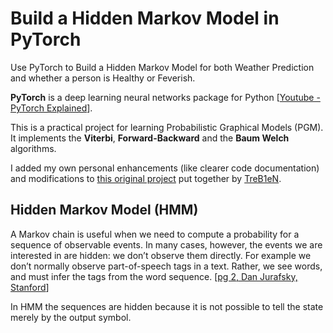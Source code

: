 # Build a Hidden Markov Model in PyTorch
Use PyTorch to Build a Hidden Markov Model for both Weather Prediction and whether a person is Healthy or Feverish.

**PyTorch** is a deep learning neural networks package for Python [[Youtube - PyTorch Explained](https://www.youtube.com/watch?v=iTKbyFh-7GM)].

This is a practical project for learning Probabilistic Graphical Models (PGM). It implements the **Viterbi**, **Forward-Backward** and the **Baum Welch** algorithms.

I added my own personal enhancements (like clearer code documentation) and modifications to [this original project](https://nbviewer.jupyter.org/github/TreB1eN/HiddenMarkovModel_Pytorch/blob/master/HiddenMarkovModel.ipynb) put together by [TreB1eN](https://github.com/TreB1eN).

## Hidden Markov Model (HMM)
A Markov chain is useful when we need to compute a probability for a sequence of observable events. In many cases, however, the events we are interested in are hidden: we don’t observe them directly. For example we don’t normally observe part-of-speech tags in a text. Rather, we see words, and must infer the tags from the word sequence. [[pg 2, Dan Jurafsky, Stanford](https://web.stanford.edu/~jurafsky/slp3/A.pdf)]

In HMM the sequences are hidden because it is not possible to tell the state merely by the output symbol.
